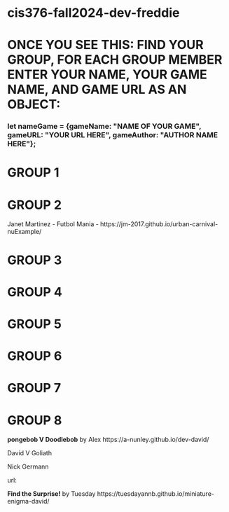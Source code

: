 # cis376-fall2024-dev-freddie


<h1> <strong> ONCE YOU SEE THIS: </strong>
FIND YOUR GROUP, <STRONG> FOR EACH GROUP MEMBER </STRONG> ENTER YOUR NAME, YOUR GAME NAME, AND GAME URL <strong> AS AN OBJECT: </strong> </h1>

<h3> let <strong>name</STRONG>Game = {gameName: "NAME OF YOUR GAME", gameURL: "YOUR URL HERE", gameAuthor: "AUTHOR NAME HERE"}; </h3>
<H1> GROUP 1 </H1>


<H1> GROUP 2 </H1>
<p> Janet Martinez - Futbol Mania - https://jm-2017.github.io/urban-carnival-nuExample/ </p>



<H1> GROUP 3 </H1>


<H1> GROUP 4 </H1>


<H1> GROUP 5 </H1>


<H1> GROUP 6 </H1>


<H1> GROUP 7 </H1>


<H1> GROUP 8 </H1>
<p><b>pongebob V Doodlebob</b> by Alex https://a-nunley.github.io/dev-david/</p>
<p>David V Goliath</p>
<p>Nick Germann</p>
<p>url: </p>
<p><b>Find the Surprise!</b> by Tuesday https://tuesdayannb.github.io/miniature-enigma-david/</p>
